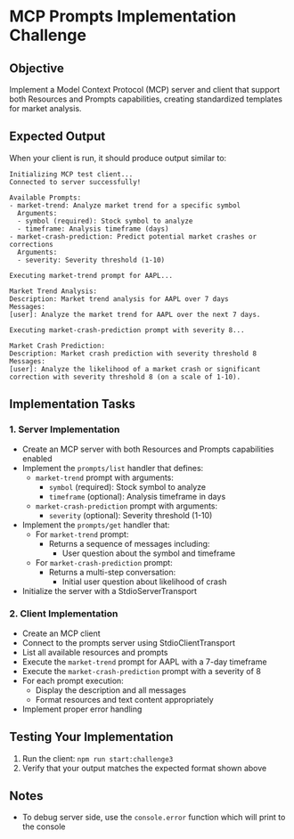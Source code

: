 # MCP Prompts Implementation Challenge

## Objective

Implement a Model Context Protocol (MCP) server and client that support both Resources and Prompts capabilities, creating standardized templates for market analysis.

## Expected Output

When your client is run, it should produce output similar to:

```
Initializing MCP test client...
Connected to server successfully!

Available Prompts:
- market-trend: Analyze market trend for a specific symbol
  Arguments:
  - symbol (required): Stock symbol to analyze
  - timeframe: Analysis timeframe (days)
- market-crash-prediction: Predict potential market crashes or corrections
  Arguments:
  - severity: Severity threshold (1-10)

Executing market-trend prompt for AAPL...

Market Trend Analysis:
Description: Market trend analysis for AAPL over 7 days
Messages:
[user]: Analyze the market trend for AAPL over the next 7 days.

Executing market-crash-prediction prompt with severity 8...

Market Crash Prediction:
Description: Market crash prediction with severity threshold 8
Messages:
[user]: Analyze the likelihood of a market crash or significant correction with severity threshold 8 (on a scale of 1-10).
```

## Implementation Tasks

### 1. Server Implementation

- Create an MCP server with both Resources and Prompts capabilities enabled
- Implement the `prompts/list` handler that defines:
  - `market-trend` prompt with arguments:
    - `symbol` (required): Stock symbol to analyze
    - `timeframe` (optional): Analysis timeframe in days
  - `market-crash-prediction` prompt with arguments:
    - `severity` (optional): Severity threshold (1-10)
- Implement the `prompts/get` handler that:
  - For `market-trend` prompt:
    - Returns a sequence of messages including:
      - User question about the symbol and timeframe
  - For `market-crash-prediction` prompt:
    - Returns a multi-step conversation:
      - Initial user question about likelihood of crash
- Initialize the server with a StdioServerTransport

### 2. Client Implementation

- Create an MCP client
- Connect to the prompts server using StdioClientTransport
- List all available resources and prompts
- Execute the `market-trend` prompt for AAPL with a 7-day timeframe
- Execute the `market-crash-prediction` prompt with a severity of 8
- For each prompt execution:
  - Display the description and all messages
  - Format resources and text content appropriately
- Implement proper error handling

## Testing Your Implementation

1. Run the client: `npm run start:challenge3`
2. Verify that your output matches the expected format shown above

## Notes

- To debug server side, use the `console.error` function which will print to the console
